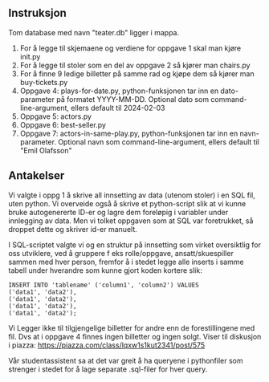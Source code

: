 ## Instruksjon

Tom database med navn "teater.db" ligger i mappa.

1. For å legge til skjemaene og verdiene for oppgave 1 skal man kjøre init.py
2. For å legge til stoler som en del av oppgave 2 så kjører man chairs.py
3. For å finne 9 ledige billetter på samme rad og kjøpe dem så kjører man buy-tickets.py
4. Oppgave 4: plays-for-date.py, python-funksjonen tar inn en dato-parameter på formatet YYYY-MM-DD. Optional dato som command-line-argument, ellers default til 2024-02-03
5. Oppgave 5: actors.py
6. Oppgave 6: best-seller.py
7. Oppgave 7: actors-in-same-play.py, python-funksjonen tar inn en navn-parameter. Optional navn som command-line-argument, ellers default til "Emil Olafsson"

## Antakelser

Vi valgte i oppg 1 å skrive all innsetting av data (utenom stoler) i en SQL fil, uten python.
Vi overveide også å skrive et python-script slik at vi kunne bruke autogenererte ID-er og lagre dem foreløpig i variabler under innlegging av data. Men vi tolket oppgaven som at SQL var foretrukket, så droppet dette og skriver id-er manuelt.

I SQL-scriptet valgte vi og en struktur på innsetting som virket oversiktlig for oss utviklere, ved å gruppere f eks rolle/oppgave, ansatt/skuespiller sammen med hver person, fremfor å i stedet legge alle inserts i samme tabell under hverandre som kunne gjort koden kortere slik:

    INSERT INTO 'tablename' ('column1', 'column2') VALUES
    ('data1', 'data2'),
    ('data1', 'data2'),
    ('data1', 'data2'),
    ('data1', 'data2');

Vi Legger ikke til tilgjengelige billetter for andre enn de forestillingene med fil. Dvs at i oppgave 4 finnes ingen billetter og ingen solgt.
Viser til diskusjon i piazza: https://piazza.com/class/lqxw1s1kut2341/post/575

Vår studentassistent sa at det var greit å ha queryene i pythonfiler som strenger i stedet for å lage separate .sql-filer for hver query.
